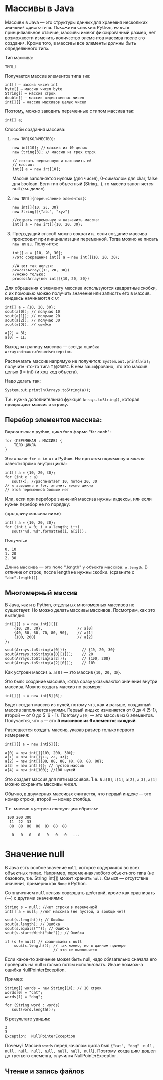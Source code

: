 # Массивы в Java

Массивы в Java — это структуры данных для хранения нескольких значений одного типа. Похожи на списки в Python, но есть принципиальное отличие, массивы имеют фиксированный размер, нет возможности изменить количество элементов массива после его создания. Кроме того, в массивы все элементы должны быть определенного типа.

Тип массива:

```
ТИП[]
```

Получается массив элементов типа `ТИП`:

```
int[] — массив чисел int
byte[] — массив чисел byte
String[] — массив строк
double[] — массив вещественных чисел
int[][] — массив массивов целых чисел
```

Поэтому, можно заводить переменные с типом массива так:

```
int[] a;
```

Способы создания массива:

1. `new ТИП[КОЛИЧЕСТВО]`:
    ```
   new int[10]; // массив из 10 целых
   new String[3]; // массив из трех строк
   
   // создать переменную и назначить ей
   // массив:
   int[] a = new int[10];
   ```
      
   Массив заполняется нулями (для чисел), 0-символом для char, false для boolean. Если тип объектный (String...), то массив заполняется null (см. далее)
2. `new ТИП[]{перечисление элементов}`:
   ```
   new int[]{10, 20, 30}
   new String[]{"abc", "xyz"}
   
   //создать переменную и назначить массив:
   int[] a = new int[]{10, 20, 30};
   ```
3. Предыдущий способ можно сократить, если создание массива происходит при инициализации переменной. Тогда можно не писать `new ТИП[]`. Получится:
   ```
   int[] a = {10, 20, 30};
   //это сокращение int[] a = new int[]{10, 20, 30};
   
   //А вот так нельзя:
   processArray({10, 20, 30})
   //можно только:
   processArray(new int[]{10, 20, 30})
   ```

Для обращения к элементу массива используются квадратные скобки, с их помощью можно получить значение или записать его в массив. Индексы начинаются с 0:

```
int[] a = {10, 20, 30};
sout(a[0]); // получаю 10
sout(a[1]); // получаю 20
sout(a[2]); // получаю 30
sout(a[3]); // ошибка

a[2] = 31;
a[0] = 11;
```

Выход за границу массива — всегда ошибка `ArrayIndexOutOfBoundsException`.

Распечатать массив напрямую не получится: `System.out.println(a);` получите что-то типа `I]@230BC`. В нем зашифровано, что это массив целых (I = int) (и хэш код объекта).

Надо делать так:

```
System.out.println(Arrays.toString(a));
```

Т.е. нужна дополнительная функция `Arrays.toString()`, которая превращает массив в строку.

## Перебор элементов массива:

Вариант как в python, цикл for в форме "for each":

```
for (ПЕРЕМННАЯ : МАССИВ) {
    ТЕЛО ЦИКЛА
}
```

Это аналог `for x in a:` в Python. Но при этом переменную можно завести прямо внутри цикла:

```
int[] a = {10, 20, 30};
for (int x : a)
   sout(x); //распечатает 10, потом 20, 30
// x заведена в for, значит, после цикла
// этой переменной больше нет
```

Или, если при переборе значений массива нужны индексы, или если нужен перебор не по порядку:

(про длину массива ниже)

```
int[] a = {10, 20, 30};
for (int i = 0; i < a.length; i++)
   sout("%d. %d".formatted(i, a[i])); 
```

Получится
```
0. 10
1. 20
2. 30
```

Длина массива — это поле ".length" у объекта массива: `a.length`. В отличие от строк, после length не нужны скобки. (сравните с `"abc".length()`).

## Многомерный массив

В Java, как и в Python, отдельных многомерных массивов не существует. Но можно делать массивы массивов. Посмотрим, как это выглядит:

```
int[][] a = new int[][]{
    {10, 20, 30},                // a[0]
    {40, 50, 60, 70, 80, 90},    // a[1]
    {100, 200}                   // a[2]
};

sout(Arrays.toString(a[0]));       // {10, 20, 30}
sout(Arrays.toString(a[0][1]));    // 20
sout(Arrays.toString(a[2]));       // {100, 200}
sout(Arrays.toString(a[2][0]));    // 100
```

Как устроен массив `a`. `a[0]` — это массив `{10, 20, 30}`.

Это было создание массива, когда сразу указываются значения внутри массива. Можно создать массив по размеру:

```
int[][] a = new int[5][6];
```

Будет создан массив из нулей, потому что, как и раньше, созданный массив заполняется нулями. Первый индекс изменяется от 0 до 4 (5-1), второй — от 0 до 5 (6 - 1). Поэтому `a[0]` — это массив из 6 элементов. Получается, что `a` — это **5 массивов из 6 элементов каждый**.

Разрешается создать массив, указав размер только первого измерения:

```
int[][] a = new int[5][];

a[0] = new int[]{100, 200, 300};
a[1] = new int[]{11, 22, 33};
a[2] = new int[]{88, 88, 88, 88, 88, 88, 88};
a[3] = new int[]{}; // пустой массив
a[4] = new int[100]; //100 нулей
```

Это создает массив для пяти массивов. Т.е. в `a[0]`, `a[1]`, `a[2]`, `a[3]`, `a[4]` можно сохранить массивы чисел.

Обычно, в двумерных массивах считается, что первый индекс — это номер строки, второй — номер столбца.

Т.е. массив `a` устроен следующим образом:
```
 100 200 300 
  11  22  33
  88  88  88  88  88  88  88
  
   0   0   0   0   0   0   0   ...
```

# Значение null

В Java есть особое значение `null`, которое содержится во всех объектных типах. Например, переменная любого объектного типа (не базового, т.е. String, int[]) может хранить `null`. Смысл — отсутствие значения, примерно как `None` в Python.

Cо значением `null` нельзя совершать действий, кроме как сравнивать (`==`) с другими значениями:

```
String s = null; //нет строки в переменной
int[] a = null; //нет массива (не пустой, а вообще нет)

sout(s.length()); // Ошибка
sout(a.length); // Ошибка
sout(s.equals("")); // Ошибка 
sout(s.startsWith("abc")); // Ошибка

if (s != null) // сравниваем с null
    sout(s.length()); // так можно, но в данном примере
                      // это не выполнится
```

Если какое-то значение может быть null, надо обязательно сначала его проверить на null и только потом использовать. Иначе возможна ошибка NullPointerException.

Пример:

```
String[] words = new String[10]; // 10 строк
words[0] = "cat"; 
words[1] = "dog";

for (String word : words)
   sout(word.length());
```

В результате увидим:

```
3
3
Exception:  NullPointerException
```

Почему? Массив `words` перед началом цикла был `{"cat", "dog", null, null, null, null, null, null, null, null}`. Поэтому, когда цикл дошел до третьего элемента, случился NullPointerException.

## Чтение и запись файлов

